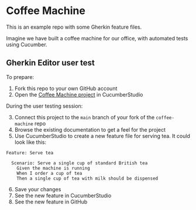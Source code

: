 # Coffee Machine

This is an example repo with some Gherkin feature files.

Imagine we have built a coffee machine for our office, with automated tests using Cucumber.

## Gherkin Editor user test

To prepare:

1. Fork this repo to your own GitHub account
2. Open the [Coffee Machine project](https://studio.cucumber.io/cucumber-projects/230753) in CucumberStudio

During the user testing session:

3. Connect this project to the `main` branch of your fork of the `coffee-machine` repo
4. Browse the existing documentation to get a feel for the project
5. Use CucumberStudio to create a new feature file for serving tea. It could look like this:

```
Feature: Serve tea

  Scenario: Serve a single cup of standard British tea
    Given the machine is running
    When I order a cup of tea
    Then a single cup of tea with milk should be dispensed
```

6. Save your changes
7. See the new feature in CucumberStudio
8. See the new feature in GitHub
